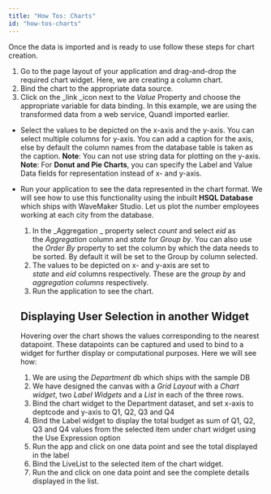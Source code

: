 ```yaml
---
title: "How Tos: Charts"
id: "how-tos-charts"
---
```


Once the data is imported and is ready to use follow these steps for chart creation.

1. Go to the page layout of your application and drag-and-drop the required chart widget. Here, we are creating a column chart.
2. Bind the chart to the appropriate data source.
3. Click on the _link _icon next to the _Value_ Property and choose the appropriate variable for data binding. In this example, we are using the transformed data from a web service, Quandl imported earlier.

- Select the values to be depicted on the x-axis and the y-axis. You can select multiple columns for y-axis. You can add a caption for the axis, else by default the column names from the database table is taken as the caption. **Note**: You can not use string data for plotting on the y-axis. **Note**: For **Donut and Pie Charts**, you can specify the Label and Value Data fields for representation instead of x- and y-axis.
- Run your application to see the data represented in the chart format. We will see how to use this functionality using the inbuilt **HSQL Database** which ships with WaveMaker Studio. Let us plot the number employees working at each city from the database.
    
    1. In the _Aggregation _ property select _count_ and select _eid_ as the _Aggregation_ column and _state_ for _Group by_. You can also use the _Order By_ property to set the column by which the data needs to be sorted. By default it will be set to the Group by column selected.
    2. The values to be depicted on x- and y-axis are set to _state_ and _eid_ columns respectively. These are the _group by_ and _aggregation columns_ respectively.
    3. Run the application to see the chart.
    
    ## Displaying User Selection in another Widget
    
    Hovering over the chart shows the values corresponding to the nearest datapoint. These datapoints can be captured and used to bind to a widget for further display or computational purposes. Here we will see how:
    
    1. We are using the _Department_ db which ships with the sample DB
    2. We have designed the canvas with a _Grid Layout_ with a _Chart widget_, two _Label Widgets_ and a _List_ in each of the three rows.
    3. Bind the chart widget to the Department dataset, and set x-axis to deptcode and y-axis to Q1, Q2, Q3 and Q4
    4. Bind the Label widget to display the total budget as sum of Q1, Q2, Q3 and Q4 values from the selected item under chart widget using the Use Expression option
    5. Run the app and click on one data point and see the total displayed in the label
    6. Bind the LiveList to the selected item of the chart widget.
    7. Run the and click on one data point and see the complete details displayed in the list.

